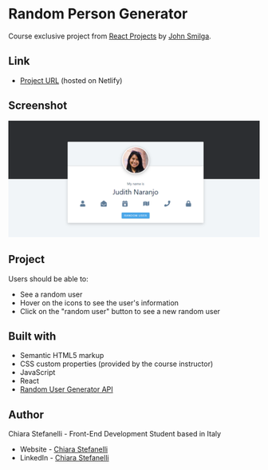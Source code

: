 # Random Person Generator

Course exclusive project from [React Projects](https://react-projects.netlify.app/) by [John Smilga](https://github.com/john-smilga).

## Link

- [Project URL](https://random-person-generator-react.netlify.app) (hosted on Netlify)

## Screenshot

<img src="./screenshots/random-person-generator-preview.png" alt="Random person generator website preview" width="650px">

## Project

Users should be able to:

- See a random user
- Hover on the icons to see the user's information
- Click on the "random user" button to see a new random user

## Built with

- Semantic HTML5 markup
- CSS custom properties (provided by the course instructor)
- JavaScript
- React
- [Random User Generator API](https://randomuser.me/)

## Author

Chiara Stefanelli - Front-End Development Student based in Italy

- Website - [Chiara Stefanelli](https://chiarastefanelli.netlify.app/)
- LinkedIn - [Chiara Stefanelli](https://www.linkedin.com/in/chiarastefanelli/?locale=en_US)
